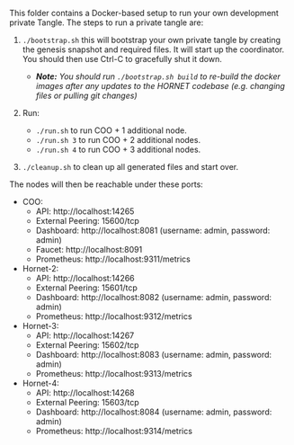 This folder contains a Docker-based setup to run your own development private Tangle. The steps to run a private tangle
are:

1. `./bootstrap.sh` this will bootstrap your own private tangle by creating the genesis snapshot and required files. It
   will start up the coordinator. You should then use Ctrl-C to gracefully shut it down.
   - _**Note:** You should run `./bootstrap.sh build` to re-build the docker images after any updates to the HORNET codebase (e.g. changing files or pulling git changes)_ 
2. Run:
   - `./run.sh` to run COO + 1 additional node.
   - `./run.sh 3` to run COO + 2 additional nodes.
   - `./run.sh 4` to run COO + 3 additional nodes.

3. `./cleanup.sh` to clean up all generated files and start over. 

The nodes will then be reachable under these ports:

- COO:
    - API: http://localhost:14265
    - External Peering: 15600/tcp
    - Dashboard: http://localhost:8081 (username: admin, password: admin)
    - Faucet: http://localhost:8091
    - Prometheus: http://localhost:9311/metrics
- Hornet-2:
    - API: http://localhost:14266
    - External Peering: 15601/tcp
    - Dashboard: http://localhost:8082 (username: admin, password: admin)
    - Prometheus: http://localhost:9312/metrics
- Hornet-3:
    - API: http://localhost:14267
    - External Peering: 15602/tcp
    - Dashboard: http://localhost:8083 (username: admin, password: admin)
    - Prometheus: http://localhost:9313/metrics
- Hornet-4:
    - API: http://localhost:14268
    - External Peering: 15603/tcp
    - Dashboard: http://localhost:8084 (username: admin, password: admin)
    - Prometheus: http://localhost:9314/metrics